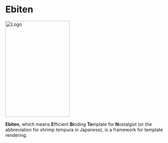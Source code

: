 # Ebiten

<img src="logo.svg" alt="Logo" width="200" height="300">

**Ebiten**, which means **E**fficient **Bi**nding **Te**mplate for **N**ostalgist (or the abbreviation for shrimp tempura in Japanese), is a framework for template rendering.
